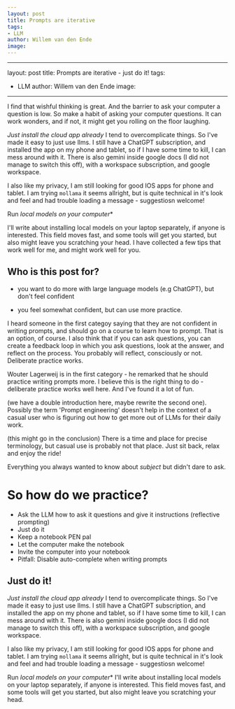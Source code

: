 ```yaml
---
layout: post
title: Prompts are iterative 
tags:
- LLM
author: Willem van den Ende
image: 
---
```

---
layout: post
title: Prompts are iterative  - just do it!
tags:
- LLM
author: Willem van den Ende
image: 
---

I find that wishful thinking is great. And the barrier to ask your computer a question is low. So make a habit of asking your computer questions. It can work wonders, and if not, it might get you rolling on the floor laughing. 

*Just install the cloud app already* I tend to overcomplicate things. So I've made it easy to just use llms. I still have a ChatGPT subscription, and installed the app on my phone and tablet, so if I have some time to kill, I can mess around with it. There is also gemini inside google docs (I did not manage to switch this off), with a workspace subscription, and google workspace.

I also like my privacy, I am still looking for good IOS apps for phone and tablet. I am trying `mollama` it seems allright, but is quite technical in it's look and feel and had trouble loading a message - suggestiosn welcome!

Run *local models on your computer**

I'll write about installing local models on your laptop separately, if anyone is interested. This field moves fast, and some tools will get you started, but also might leave you scratching your head.
I have collected a few tips that work well for me, and might work well for you.

Who is this post for? 
----

- you want to do more with large language models (e.g ChatGPT), but don't feel confident

- you feel somewhat confident, but can use more practice.

I heard someone in the first categoy saying that they are not confident in writing prompts, and should go on a course to learn how to prompt. That is an option, of course. I also think that if you can ask questions, you can create a feedback loop in which you ask questions, look at the answer, and reflect on the process. You probably will reflect, consciously or not. Deliberate practice works.

Wouter Lagerweij is in the first category - he remarked that he should practice writing prompts more. I believe this is the right thing to do - deliberate practice works well here. And I've found it a lot of fun.



(we have a double introduction here, maybe rewrite the second one). Possibly the term 'Prompt engineering' doesn't help in the context of a casual user who is figuring out how to get more out of LLMs for their daily work.

(this might go in the conclusion)
There is a time and place for precise terminology, but casual use is probably not that place. Just sit back, relax and enjoy the ride!

Everything you always wanted to know about *subject* but didn't dare to ask.

So how do we practice?
====

- Ask the LLM how to ask it questions and give it instructions (reflective prompting)
- Just do it
- Keep a <strikethrough>notebook</strikethrough> PEN pal
- Let the computer make the notebook
- Invite the computer into your notebook
- Pitfall: Disable auto-complete when writing prompts


Just do it!
-----

*Just install the cloud app already* I tend to overcomplicate things. So I've made it easy to just use llms. I still have a ChatGPT subscription, and installed the app on my phone and tablet, so if I have some time to kill, I can mess around with it. There is also gemini inside google docs (I did not manage to switch this off), with a workspace subscription, and google workspace.

I also like my privacy, I am still looking for good IOS apps for phone and tablet. I am trying `mollama` it seems allright, but is quite technical in it's look and feel and had trouble loading a message - suggestiosn welcome!

Run *local models on your computer**
I'll write about installing local models on your laptop separately, if anyone is interested. This field moves fast, and some tools will get you started, but also might leave you scratching your head.







